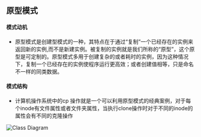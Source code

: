 ## 原型模式

#### 模式动机

* 原型模式是创建型模式的一种，其特点在于通过“复制”一个已经存在的实例来返回新的实例,而不是新建实例。被复制的实例就是我们所称的“原型”，这个原型是可定制的。原型模式多用于创建复杂的或者耗时的实例，因为这种情况下，复制一个已经存在的实例使程序运行更高效；或者创建值相等，只是命名不一样的同类数据。
#### 模式结构

* 计算机操作系统中的cp 操作就是一个可以利用原型模式的经典案例，对于每个inode有文件属性或者文件夹属性，当执行clone操作时对于不同的inode的属性会有不同的克隆操作

![Class Diagram](http://www.plantuml.com/plantuml/proxy?src=https://raw.githubusercontent.com/yueyangtian/Design-pattern/master/UML/prototype.puml)
